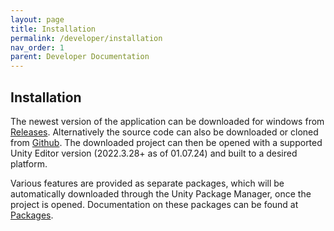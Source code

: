 ```yaml
---
layout: page
title: Installation
permalink: /developer/installation
nav_order: 1
parent: Developer Documentation
---
```


## Installation

The newest version of the application can be downloaded for windows from <a href="https://github.com/FKI-HTW/VENTUS/releases">Releases</a>.
Alternatively the source code can also be downloaded or cloned from <a href="https://github.com/FKI-HTW/VENTUS">Github</a>. The downloaded project can then be opened with a supported Unity Editor version (2022.3.28+ as of 01.07.24) and built to a desired platform.


Various features are provided as separate packages, which will be automatically downloaded through the Unity Package Manager, once the project is opened. Documentation on these packages can be found at <a href="/VENTUS/developer/packages">Packages</a>.
